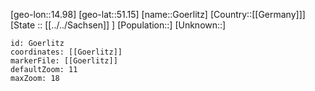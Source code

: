 ﻿---
location: [51.15,14.98]
mapzoom: [7,12] 
mapmarker: city 
type: City
tags:
- geo/City


SpocWebEntityId: 30672
isDeleted: false
confidential: public

---
[geo-lon::14.98]
[geo-lat::51.15]
[name::Goerlitz]
[Country::[[Germany]]]
[State :: [[../../Sachsen]] ]
[Population::]
[Unknown::]


```leaflet
id: Goerlitz
coordinates: [[Goerlitz]]
markerFile: [[Goerlitz]]
defaultZoom: 11 
maxZoom: 18
```
